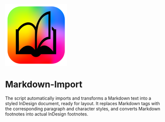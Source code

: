 <img src="docs/images/automaticbook-logo.png" alt="Mon logo" width="200"/>

# Markdown-Import
The script automatically imports and transforms a Markdown text into a styled InDesign document, ready for layout. It replaces Markdown tags with the corresponding paragraph and character styles, and converts Markdown footnotes into actual InDesign footnotes.
